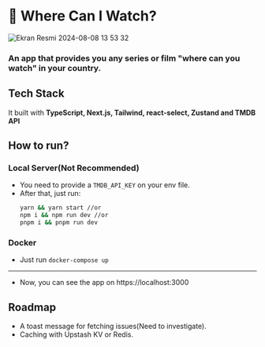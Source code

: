 # 🍿 Where Can I Watch?
![Ekran Resmi 2024-08-08 13 53 32](https://github.com/user-attachments/assets/f72ebb31-59c4-4dc4-b026-1865e8bec880)
### An app that provides you any series or film "where can you watch" in your country.


## Tech Stack
It built with **TypeScript, Next.js, Tailwind, react-select, Zustand and TMDB API**

## How to run?

### Local Server(Not Recommended)
- You need to provide a `TMDB_API_KEY` on your env file.
- After that, just run:
	 ```sh
	 yarn && yarn start //or
	 npm i && npm run dev //or
	 pnpm i && pnpm run dev 
	 ```
 
### Docker
- Just run `docker-compose up`

---
- Now, you can see the app on https://localhost:3000

## Roadmap
- A toast message for fetching issues(Need to investigate).
- Caching with Upstash KV or Redis.
